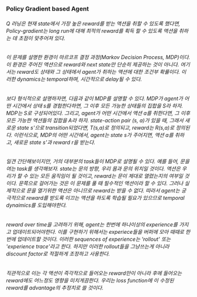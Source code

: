 ### **Policy Gradient based Agent**

###### Q 러닝은 현재 state에서 가장 높은 reward를 받는 액션을 취할 수 있도록 했다면, Policy-gradient는 long run에 대해 최적의 reward를 획득 할 수 있도록 액션을 취하는 데 초점이 맞추어져 있다.

###### 이 문제를 설명한 환경이 마르코프 결정 과정(Markov Decision Process, MDP)이다. 이 환경은 주어진 액션으로 reward와 next state만 단순히 제공하는 것이 아니다. 여기서는 reward도 상태와 그 상태에서 agent가 취하는 액션에 대한 조건부 확률이다. 이러한 dynamics는 temporal하며, 시간적으로 delay될 수 있다.

###### 보다 형식적으로 설명하자면, 다음과 같이 MDP를 설명할 수 있다. MDP가 agent가 어떤 시간에서 상태 s를 경험한다하면, 그 이후 모든 가능한 상태들의 집합을 S라 하자. MDP는 S로 구성되어있다. 그리고, agent가 어떤 시간에서 액션 a를 취한다면, 그 이후 모든 가능한 액션들의 집합을 A라 하자. state-action pair (s, a)가 있을 때, 그래서 새로운 state s'으로 transition되었다면, T(s,a)로 정의되고, reward는 R(s,a)로 정의된다. 이런식으로, MDP의 어떤 시간에서, agent는 state s가 주어지면, 액션 a를 취하고, 새로운 state s'과 reward r을 받는다.

###### 일견 간단해보이지만, 거의 대부분의 task들이 MDP로 설명될 수 있다. 예를 들어, 문을 여는 task를 생각해보자. state는 문의 방향, 우리 몸과 문의 위치일 것이다. 액션은 우리가 할 수 있는 모든 움직임이 될 것이고, reward는 문이 제대로 열렸는지의 여부일 것이다. 문쪽으로 걸어가는 것은 이 문제를 풀 때 필수적인 액션이라 할 수 있다. 그러나 실제적으로 문을 열기위한 액션은 아니므로 reward는 받을 수 없다. 따라서 agent는 궁극적으로 reward를 받도록 이끄는 액션을 하도록 학습될 필요가 있으므로 temporal dynaimics를 도입해야한다.

###### reward over time을 고려하기 위해, agent는 한번에 하나이상의 experience를 가지고 업데이트되어야한다. 이를 구현하기 위해서는 experiece들을 버퍼에 모아 때때로 한번에 업데이트할 것이다. 이러한 sequences of experience는 'rollout' 또는 'experience trace'라고 한다. 하지만 이러한 rollout들을 그냥쓰는게 아니라 discount factor로 적절하게 조정하고 사용한다.

###### 직관적으로 이는 각 액션이 즉각적으로 들어오는 reward만이 아니라 후에 들어오는 reward에도 어느정도 영향을 미치게끔한다. 우리는 loss function에 이 수정된 reward를 advantage의 추정치로 쓸 것이다.
